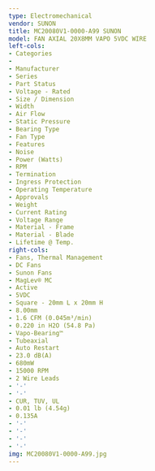 ```yaml
---
type: Electromechanical
vendor: SUNON
title: MC20080V1-0000-A99 SUNON
model: FAN AXIAL 20X8MM VAPO 5VDC WIRE
left-cols:
- Categories
- 　
- Manufacturer
- Series
- Part Status
- Voltage - Rated
- Size / Dimension
- Width
- Air Flow
- Static Pressure
- Bearing Type
- Fan Type
- Features
- Noise
- Power (Watts)
- RPM
- Termination
- Ingress Protection
- Operating Temperature
- Approvals
- Weight
- Current Rating
- Voltage Range
- Material - Frame
- Material - Blade
- Lifetime @ Temp.
right-cols:
- Fans, Thermal Management
- DC Fans
- Sunon Fans
- MagLev® MC
- Active
- 5VDC
- Square - 20mm L x 20mm H
- 8.00mm
- 1.6 CFM (0.045m³/min)
- 0.220 in H2O (54.8 Pa)
- Vapo-Bearing™
- Tubeaxial
- Auto Restart
- 23.0 dB(A)
- 680mW
- 15000 RPM
- 2 Wire Leads
- '-'
- '-'
- CUR, TUV, UL
- 0.01 lb (4.54g)
- 0.135A
- '-'
- '-'
- '-'
- '-'
img: MC20080V1-0000-A99.jpg
---
```

